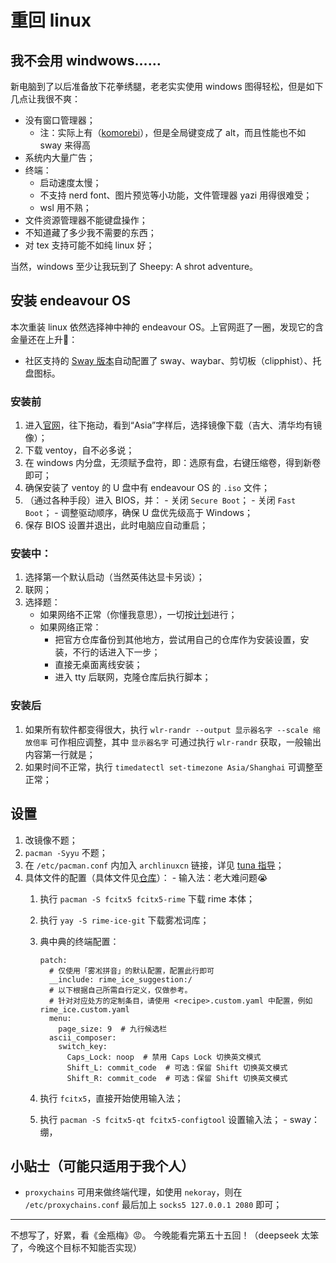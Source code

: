# 重回 linux

## 我不会用 windwows……
新电脑到了以后准备放下花拳绣腿，老老实实使用 windows 图得轻松，但是如下几点让我很不爽：
  - 没有窗口管理器；
    - 注：实际上有（[komorebi](https://lgug2z.github.io/komorebi/)），但是全局键变成了 alt，而且性能也不如 sway 来得高
  - 系统内大量广告；
  - 终端：
    - 启动速度太慢；
    - 不支持 nerd font、图片预览等小功能，文件管理器 yazi 用得很难受；
    - wsl 用不熟；
  - 文件资源管理器不能键盘操作；
  - 不知道藏了多少我不需要的东西；
  - 对 tex 支持可能不如纯 linux 好；

当然，windows 至少让我玩到了 Sheepy: A shrot adventure。

## 安装 endeavour OS
本次重装 linux 依然选择神中神的 endeavour OS。上官网逛了一圈，发现它的含金量还在上升🤣：
  - 社区支持的 [Sway 版本](https://github.com/EndeavourOS-Community-Editions/sway)自动配置了 sway、waybar、剪切板（clipphist）、托盘图标。

### 安装前
  1. 进入[官网](https://endeavouros.com/)，往下拖动，看到“Asia”字样后，选择镜像下载（吉大、清华均有镜像）；
  2. 下载 ventoy，自不必多说；
  3. 在 windows 内分盘，无须赋予盘符，即：选原有盘，右键压缩卷，得到新卷即可；
  4. 确保安装了 ventoy 的 U 盘中有 endeavour OS 的 `.iso` 文件；
  5. （通过各种手段）进入 BIOS，并：
    - 关闭 `Secure Boot`；
    - 关闭 `Fast Boot`；
    - 调整驱动顺序，确保 U 盘优先级高于 Windows；
  6. 保存 BIOS 设置并退出，此时电脑应自动重启；

### 安装中：
  1. 选择第一个默认启动（当然英伟达显卡另谈）；
  2. 联网；
  3. 选择题： 
     - 如果网络不正常（你懂我意思），一切按[计划](https://github.com/EndeavourOS-Community-Editions/sway)进行；
     - 如果网络正常：
       - 把官方仓库备份到其他地方，尝试用自己的仓库作为安装设置，安装，不行的话进入下一步；
       - 直接无桌面离线安装；
       - 进入 tty 后联网，克隆仓库后执行脚本；

### 安装后
  1. 如果所有软件都变得很大，执行 `wlr-randr --output 显示器名字 --scale 缩放倍率` 可作相应调整，其中 `显示器名字` 可通过执行 `wlr-randr` 获取，一般输出内容第一行就是；
  2. 如果时间不正常，执行 `timedatectl set-timezone Asia/Shanghai` 可调整至正常；

## 设置
  1. 改镜像不题；
  2. `pacman -Syyu` 不题；
  3. 在 `/etc/pacman.conf` 内加入 `archlinuxcn` 链接，详见 [tuna 指导](https://mirrors.tuna.tsinghua.edu.cn/help/archlinuxcn/)；
  4. 具体文件的配置（具体文件见[仓库](https://codeberg.org/fup6m3vj0/dotfiles)）：
    - 输入法：老大难问题😭
      1. 执行 `pacman -S fcitx5 fcitx5-rime` 下载 rime 本体；
      2. 执行 `yay -S rime-ice-git` 下载雾凇词库；
      3. 典中典的终端配置：

         ```
         patch:
           # 仅使用「雾凇拼音」的默认配置，配置此行即可
           __include: rime_ice_suggestion:/
           # 以下根据自己所需自行定义，仅做参考。
           # 针对对应处方的定制条目，请使用 <recipe>.custom.yaml 中配置，例如 rime_ice.custom.yaml
           menu:  
             page_size: 9  # 九行候选栏
           ascii_composer:
             switch_key:
               Caps_Lock: noop  # 禁用 Caps Lock 切换英文模式
               Shift_L: commit_code  # 可选：保留 Shift 切换英文模式
               Shift_R: commit_code  # 可选：保留 Shift 切换英文模式
          ```

      4. 执行 `fcitx5`，直接开始使用输入法；
      5. 执行 `pacman -S fcitx5-qt fcitx5-configtool` 设置输入法；
    - sway：绷，

## 小贴士（可能只适用于我个人）
- `proxychains` 可用来做终端代理，如使用 `nekoray`，则在 `/etc/proxychains.conf` 最后加上 `socks5 127.0.0.1 2080` 即可；

---

不想写了，好累，看《金瓶梅》😡。
今晚能看完第五十五回！（deepseek 太笨了，今晚这个目标不知能否实现）
